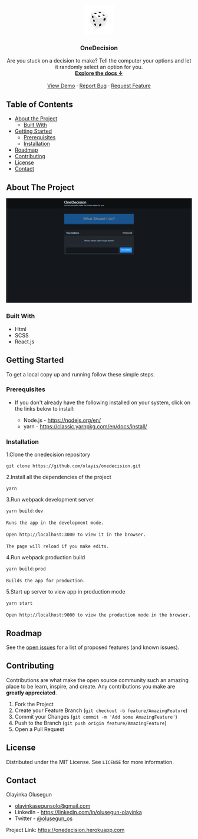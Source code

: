 <!-- PROJECT LOGO -->
<br />
<p align="center">
  <img src="public/img/logo.png" alt="Logo" width="80" height="80">
  
  <h3 align="center">OneDecision</h3>

  <p align="center">
    Are you stuck on a decision to make? Tell the computer your options and let it randomly select an option for you.
    <br />
    <a href="#table-of-contents"><strong>Explore the docs ↓</strong></a>
    <br />
    <br />
    <a href="https://onedecision.herokuapp.com" target="_blank">View Demo</a>
    ·
    <a href="https://github.com/olayis/onedecision/issues">Report Bug</a>
    ·
    <a href="https://github.com/olayis/onedecision/issues">Request Feature</a>
  </p>
</p>

<!-- TABLE OF CONTENTS -->

## Table of Contents

- [About the Project](#about-the-project)
  - [Built With](#built-with)
- [Getting Started](#getting-started)
  - [Prerequisites](#prerequisites)
  - [Installation](#installation)
- [Roadmap](#roadmap)
- [Contributing](#contributing)
- [License](#license)
- [Contact](#contact)

<!-- ABOUT THE PROJECT -->

## About The Project

<img src="public/img/onedecision.png" alt="Screenshot" style="max-width: 100%; height: auto;">

### Built With

- Html
- SCSS
- React.js

<!-- GETTING STARTED -->

## Getting Started

To get a local copy up and running follow these simple steps.

### Prerequisites

- If you don't already have the following installed on your system, click on the links below to install:

  - Node.js - <https://nodejs.org/en/>
  - yarn - <https://classic.yarnpkg.com/en/docs/install/>

### Installation

1.Clone the onedecision repository

    git clone https://github.com/olayis/onedecision.git

2.Install all the dependencies of the project

    yarn

3.Run webpack development server

    yarn build:dev

    Runs the app in the development mode.

    Open http://localhost:3000 to view it in the browser.

    The page will reload if you make edits.

4.Run webpack production build

    yarn build:prod

    Builds the app for production.

5.Start up server to view app in production mode

    yarn start

    Open http://localhost:9000 to view the production mode in the browser.

## Roadmap

See the [open issues](https://github.com/olayis/onedecison/issues) for a list of proposed features (and known issues).

<!-- CONTRIBUTING -->

## Contributing

Contributions are what make the open source community such an amazing place to be learn, inspire, and create. Any contributions you make are **greatly appreciated**.

1. Fork the Project
2. Create your Feature Branch (`git checkout -b feature/AmazingFeature`)
3. Commit your Changes (`git commit -m 'Add some AmazingFeature'`)
4. Push to the Branch (`git push origin feature/AmazingFeature`)
5. Open a Pull Request

<!-- LICENSE -->

## License

Distributed under the MIT License. See `LICENSE` for more information.

<!-- CONTACT -->

## Contact

Olayinka Olusegun

- olayinkasegunsolo@gmail.com
- LinkedIn - <https://linkedin.com/in/olusegun-olayinka>
- Twitter - [@olusegun_os](https://twitter.com/olusegun_os)

Project Link: <https://onedecision.herokuapp.com>
